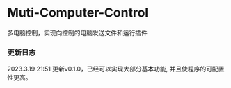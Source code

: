 # Muti-Computer-Control
 多电脑控制，实现向控制的电脑发送文件和运行插件



### 更新日志
2023.3.19 21:51 更新v0.1.0，已经可以实现大部分基本功能,
并且使程序的可配置性更高。